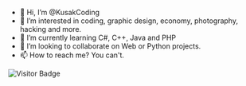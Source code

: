 - 👋 Hi, I’m @KusakCoding
- 👀 I’m interested in coding, graphic design, economy, photography, hacking and more.
- 🌱 I’m currently learning C#, C++, Java and PHP
- 💞️ I’m looking to collaborate on Web or Python projects.
- 📫 How to reach me? You can't.

![Visitor Badge](https://visitor-badge.laobi.icu/badge?page_id=ludehsar.ludehsar)
